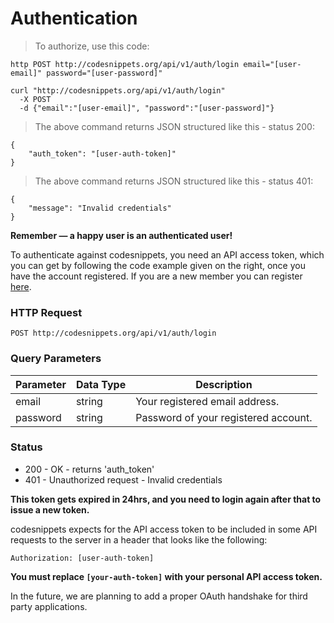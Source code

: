 # Authentication

> To authorize, use this code:

```http
http POST http://codesnippets.org/api/v1/auth/login email="[user-email]" password="[user-password]"
```

```shell
curl "http://codesnippets.org/api/v1/auth/login" 
  -X POST
  -d {"email":"[user-email]", "password":"[user-password]"}
```

> The above command returns JSON structured like this - status 200:

```
{
    "auth_token": "[user-auth-token]"
}
```

> The above command returns JSON structured like this - status 401:

```
{
    "message": "Invalid credentials"
}
```


<aside class="success" style="font-weight: bold;">
Remember — a happy user is an authenticated user!
</aside>

To authenticate against codesnippets, you need an API access token, which you can get by following the code example given on the right, once you have the account registered. If you are a new member you can register [here](http://codesnippets.org/users/sign_up).

### HTTP Request

`POST http://codesnippets.org/api/v1/auth/login`

### Query Parameters

Parameter | Data Type | Description
--------- | ----------| ------------
email | string | Your registered email address.
password | string | Password of your registered account.


### Status
* 200 - OK - returns 'auth_token'
* 401 - Unauthorized request - Invalid credentials

<aside class="notice" style="font-weight: bold;">
	This token gets expired in 24hrs, and you need to login again after that to issue a new token.
</aside>

codesnippets expects for the API access token to be included in some API requests to the server in a header that looks like the following:

`Authorization: [user-auth-token]`

<aside class="notice" style="font-weight: bold;">
You must replace <code>[your-auth-token]</code> with your personal API access token.
</aside>

In the future, we are planning to add a proper OAuth handshake for third party applications.
